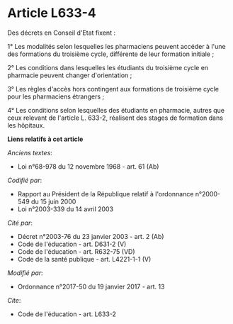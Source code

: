 # Article L633-4

Des décrets en Conseil d'Etat fixent : 

1° Les modalités selon lesquelles les pharmaciens peuvent accéder à l'une des formations du troisième cycle, différente de
leur formation initiale ; 

2° Les conditions dans lesquelles les étudiants du troisième cycle en pharmacie peuvent changer d'orientation ; 

3° Les règles d'accès hors contingent aux formations de troisième cycle pour les pharmaciens étrangers ; 

4° Les conditions selon lesquelles des étudiants en pharmacie, autres que ceux relevant de l'article L. 633-2, réalisent des
stages de formation dans les hôpitaux.

**Liens relatifs à cet article**

_Anciens textes_:

  - Loi n°68-978 du 12 novembre 1968 - art. 61 (Ab)

_Codifié par_:

  - Rapport au Président de la République relatif à l'ordonnance n°2000-549 du 15 juin 2000
  - Loi n°2003-339 du 14 avril 2003

_Cité par_:

  - Décret n°2003-76 du 23 janvier 2003 - art. 2 (Ab)
  - Code de l'éducation - art. D631-2 (V)
  - Code de l'éducation - art. R632-75 (VD)
  - Code de la santé publique - art. L4221-1-1 (V)

_Modifié par_:

  - Ordonnance n°2017-50 du 19 janvier 2017 - art. 13

_Cite_:

  - Code de l'éducation - art. L633-2

